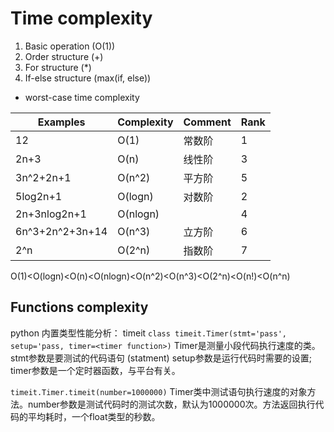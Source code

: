 # Time complexity
1. Basic operation (O(1))
2. Order structure (+)
3. For structure (*)
4. If-else structure (max(if, else))
- worst-case time complexity

|Examples|Complexity|Comment|Rank|
|----|----|----|----|
|12|O(1)|常数阶|1|
|2n+3|O(n)|线性阶|3|
|3n^2+2n+1|O(n^2)|平方阶|5|
|5log2n+1|O(logn)|对数阶|2|
|2n+3nlog2n+1|O(nlogn)||4|
|6n^3+2n^2+3n+14|O(n^3)|立方阶|6|
|2^n|O(2^n)|指数阶|7|

O(1)<O(logn)<O(n)<O(nlogn)<O(n^2)<O(n^3)<O(2^n)<O(n!)<O(n^n)

## Functions complexity
python 内置类型性能分析： timeit
```class timeit.Timer(stmt='pass', setup='pass, timer=<timer function>)```
Timer是测量小段代码执行速度的类。
stmt参数是要测试的代码语句 (statment)
setup参数是运行代码时需要的设置;
timer参数是一个定时器函数，与平台有关。

```timeit.Timer.timeit(number=1000000)```
Timer类中测试语句执行速度的对象方法。number参数是测试代码时的测试次数，默认为1000000次。方法返回执行代码的平均耗时，一个float类型的秒数。

